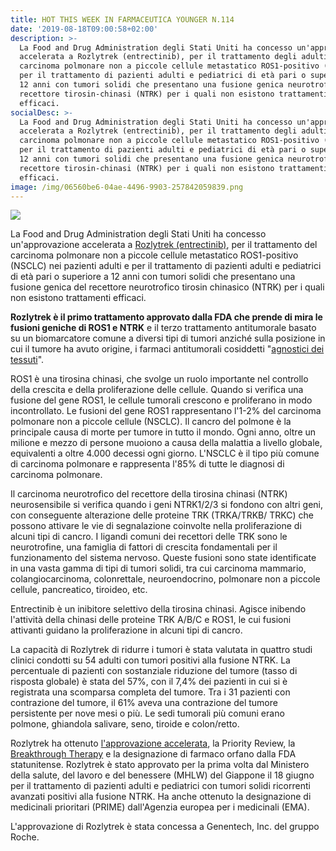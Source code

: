 ```yaml
---
title: HOT THIS WEEK IN FARMACEUTICA YOUNGER N.114
date: '2019-08-18T09:00:58+02:00'
description: >-
  La Food and Drug Administration degli Stati Uniti ha concesso un'approvazione
  accelerata a Rozlytrek (entrectinib), per il trattamento degli adulti con
  carcinoma polmonare non a piccole cellule metastatico ROS1-positivo (NSCLC) e
  per il trattamento di pazienti adulti e pediatrici di età pari o superiore a
  12 anni con tumori solidi che presentano una fusione genica neurotrofica del
  recettore tirosin-chinasi (NTRK) per i quali non esistono trattamenti
  efficaci.
socialDesc: >-
  La Food and Drug Administration degli Stati Uniti ha concesso un'approvazione
  accelerata a Rozlytrek (entrectinib), per il trattamento degli adulti con
  carcinoma polmonare non a piccole cellule metastatico ROS1-positivo (NSCLC) e
  per il trattamento di pazienti adulti e pediatrici di età pari o superiore a
  12 anni con tumori solidi che presentano una fusione genica neurotrofica del
  recettore tirosin-chinasi (NTRK) per i quali non esistono trattamenti
  efficaci.
image: /img/06560be6-04ae-4496-9903-257842059839.png
---
```

![](/img/06560be6-04ae-4496-9903-257842059839.png)

La Food and Drug Administration degli Stati Uniti ha concesso un'approvazione accelerata a [Rozlytrek (entrectinib)](https://www.fda.gov/news-events/press-announcements/fda-approves-third-oncology-drug-targets-key-genetic-driver-cancer-rather-specific-type-tumor), per il trattamento del carcinoma polmonare non a piccole cellule metastatico ROS1-positivo (NSCLC) nei pazienti adulti e per il trattamento di pazienti adulti e pediatrici di età pari o superiore a 12 anni con tumori solidi che presentano una fusione genica del recettore neurotrofico tirosin chinasico (NTRK) per i quali non esistono trattamenti efficaci.

**Rozlytrek è il primo trattamento approvato dalla FDA che prende di mira le fusioni geniche di ROS1 e NTRK** e il terzo trattamento antitumorale basato su un biomarcatore comune a diversi tipi di tumori anziché sulla posizione in cui il tumore ha avuto origine, i farmaci antitumorali cosiddetti "[agnostici dei tessuti](https://www.farmaceuticayounger.science/blog/2019/01/lfda-statunitense-chiude-il-2018-con-59-nuove-approvazioni/)".

ROS1 è una tirosina chinasi, che svolge un ruolo importante nel controllo della crescita e della proliferazione delle cellule. Quando si verifica una fusione del gene ROS1, le cellule tumorali crescono e proliferano in modo incontrollato. Le fusioni del gene ROS1 rappresentano l'1-2% del carcinoma polmonare non a piccole cellule (NSCLC). Il cancro del polmone è la principale causa di morte per tumore in tutto il mondo. Ogni anno, oltre un milione e mezzo di persone muoiono a causa della malattia a livello globale, equivalenti a oltre 4.000 decessi ogni giorno. L'NSCLC è il tipo più comune di carcinoma polmonare e rappresenta l'85% di tutte le diagnosi di carcinoma polmonare. 

Il carcinoma neurotrofico del recettore della tirosina chinasi (NTRK) neurosensibile si verifica quando i geni NTRK1/2/3 si fondono con altri geni, con conseguente alterazione delle proteine ​​TRK (TRKA/TRKB/ TRKC) che possono attivare le vie di segnalazione coinvolte nella proliferazione di alcuni tipi di cancro. I ligandi comuni dei recettori delle TRK sono le neurotrofine, una famiglia di fattori di crescita fondamentali per il funzionamento del sistema nervoso. Queste fusioni sono state identificate in una vasta gamma di tipi di tumori solidi, tra cui carcinoma mammario, colangiocarcinoma, colonrettale, neuroendocrino, polmonare non a piccole cellule, pancreatico, tiroideo, etc.

Entrectinib è un inibitore selettivo della tirosina chinasi. Agisce inibendo l'attività della chinasi delle proteine ​​TRK A/B/C e ROS1, le cui fusioni attivanti guidano la proliferazione in alcuni tipi di cancro. 

La capacità di Rozlytrek di ridurre i tumori è stata valutata in quattro studi clinici condotti su 54 adulti con tumori positivi alla fusione NTRK. La percentuale di pazienti con sostanziale riduzione del tumore (tasso di risposta globale) è stata del 57%, con il 7,4% dei pazienti in cui si è registrata una scomparsa completa del tumore. Tra i 31 pazienti con contrazione del tumore, il 61% aveva una contrazione del tumore persistente per nove mesi o più. Le sedi tumorali più comuni erano polmone, ghiandola salivare, seno, tiroide e colon/retto.

Rozlytrek ha ottenuto [l'approvazione accelerata](https://www.fda.gov/patients/fast-track-breakthrough-therapy-accelerated-approval-priority-review/accelerated-approval), la Priority Review, la [Breakthrough Therapy](https://www.farmaceuticayounger.science/blog/2018/12/breakthrough-therapy/) e la designazione di farmaco orfano dalla FDA statunitense. Rozlytrek è stato approvato per la prima volta dal Ministero della salute, del lavoro e del benessere (MHLW) del Giappone il 18 giugno per il trattamento di pazienti adulti e pediatrici con tumori solidi ricorrenti avanzati positivi alla fusione NTRK. Ha anche ottenuto la designazione di medicinali prioritari (PRIME) dall'Agenzia europea per i medicinali (EMA).

L'approvazione di Rozlytrek è stata concessa a Genentech, Inc. del gruppo Roche.
